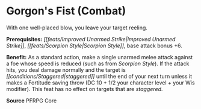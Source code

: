 ﻿---
cssclass: [feats]

---
# Gorgon's Fist (Combat)

With one well-placed blow, you leave your target reeling.

**Prerequisites:** _[[feats/Improved Unarmed Strike|Improved Unarmed Strike]]_, _[[feats/Scorpion Style|Scorpion Style]]_, base attack bonus +6.

**Benefit:** As a standard action, make a single unarmed melee attack against a foe whose speed is reduced (such as from _Scorpion Style_). If the attack hits, you deal damage normally and the target is _[[conditions/Staggered|staggered]]_ until the end of your next turn unless it makes a Fortitude saving throw (DC 10 + 1/2 your character level + your Wis modifier). This feat has no effect on targets that are _staggered_.

**Source** PFRPG Core